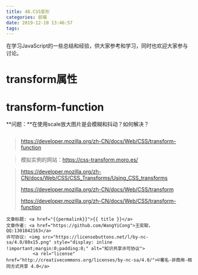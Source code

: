 ```yaml
---
title: 48.CSS变形
categories: 前端
date: 2019-12-10 13:46:57
tags:
---
```

在学习JavaScript的一些总结和经验，供大家参考和学习，同时也欢迎大家参与讨论。

# transform属性

<!--more-->

# transform-function



**问题：**在使用scale放大图片是会模糊和抖动？如何解决？

```

```



> <https://developer.mozilla.org/zh-CN/docs/Web/CSS/transform-function>

> 模拟实例的网站：<https://css-transform.moro.es/>







><https://developer.mozilla.org/zh-CN/docs/Web/CSS/CSS_Transforms/Using_CSS_transforms>
>
><https://developer.mozilla.org/zh-CN/docs/Web/CSS/transform>
>
><https://developer.mozilla.org/zh-CN/docs/Web/CSS/transform-function>


><span style="font-size:12px">
	文章标题: <a href="{{permalink}}">{{ title }}</a>
	文章作者: <a href="https://github.com/WangYiCong">王奕聪，QQ:1301842163</a>  
	许可协议: <img src="https://licensebuttons.net/l/by-nc-sa/4.0/80x15.png" style="display: inline !important;margin:0;padding:0;" alt="知识共享许可协议">
			  <a rel="license" href="http://creativecommons.org/licenses/by-nc-sa/4.0/">©署名-非商用-相同方式共享 4.0</a>
</span>